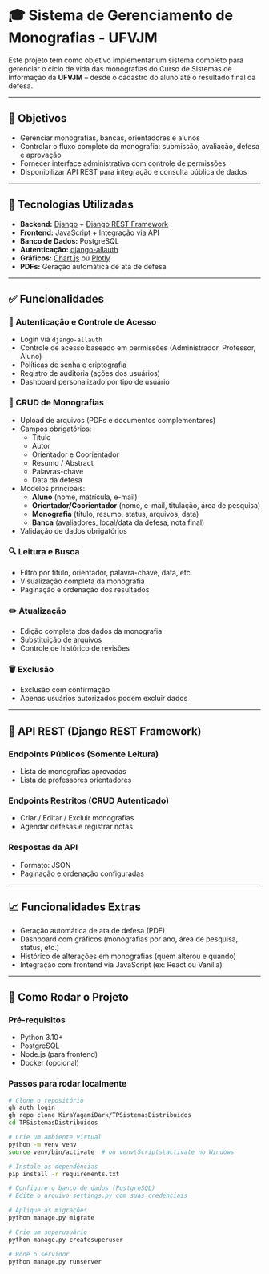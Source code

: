 # 🎓 Sistema de Gerenciamento de Monografias - UFVJM

Este projeto tem como objetivo implementar um sistema completo para gerenciar o ciclo de vida das monografias do Curso de Sistemas de Informação da **UFVJM** – desde o cadastro do aluno até o resultado final da defesa.

---

## 📌 Objetivos

- Gerenciar monografias, bancas, orientadores e alunos
- Controlar o fluxo completo da monografia: submissão, avaliação, defesa e aprovação
- Fornecer interface administrativa com controle de permissões
- Disponibilizar API REST para integração e consulta pública de dados

---

## 🧰 Tecnologias Utilizadas

- **Backend:** [Django](https://www.djangoproject.com/) + [Django REST Framework](https://www.django-rest-framework.org/)
- **Frontend:** JavaScript + Integração via API
- **Banco de Dados:** PostgreSQL
- **Autenticação:** [django-allauth](https://django-allauth.readthedocs.io/)
- **Gráficos:** [Chart.js](https://www.chartjs.org/) ou [Plotly](https://plotly.com/)
- **PDFs:** Geração automática de ata de defesa

---

## ✅ Funcionalidades

### 🔐 Autenticação e Controle de Acesso

- Login via `django-allauth`
- Controle de acesso baseado em permissões (Administrador, Professor, Aluno)
- Políticas de senha e criptografia
- Registro de auditoria (ações dos usuários)
- Dashboard personalizado por tipo de usuário

### 📝 CRUD de Monografias

- Upload de arquivos (PDFs e documentos complementares)
- Campos obrigatórios:
  - Título
  - Autor
  - Orientador e Coorientador
  - Resumo / Abstract
  - Palavras-chave
  - Data da defesa
- Modelos principais:
  - **Aluno** (nome, matrícula, e-mail)
  - **Orientador/Coorientador** (nome, e-mail, titulação, área de pesquisa)
  - **Monografia** (título, resumo, status, arquivos, data)
  - **Banca** (avaliadores, local/data da defesa, nota final)
- Validação de dados obrigatórios

### 🔍 Leitura e Busca

- Filtro por título, orientador, palavra-chave, data, etc.
- Visualização completa da monografia
- Paginação e ordenação dos resultados

### ✏️ Atualização

- Edição completa dos dados da monografia
- Substituição de arquivos
- Controle de histórico de revisões

### 🗑️ Exclusão

- Exclusão com confirmação
- Apenas usuários autorizados podem excluir dados

---

## 📡 API REST (Django REST Framework)

### Endpoints Públicos (Somente Leitura)

- Lista de monografias aprovadas
- Lista de professores orientadores

### Endpoints Restritos (CRUD Autenticado)

- Criar / Editar / Excluir monografias
- Agendar defesas e registrar notas

### Respostas da API

- Formato: JSON
- Paginação e ordenação configuradas

---

## 📈 Funcionalidades Extras

- Geração automática de ata de defesa (PDF)
- Dashboard com gráficos (monografias por ano, área de pesquisa, status, etc.)
- Histórico de alterações em monografias (quem alterou e quando)
- Integração com frontend via JavaScript (ex: React ou Vanilla)

---

## 🏁 Como Rodar o Projeto

### Pré-requisitos

- Python 3.10+
- PostgreSQL
- Node.js (para frontend)
- Docker (opcional)

### Passos para rodar localmente

```bash
# Clone o repositório
gh auth login
gh repo clone KiraYagamiDark/TPSistemasDistribuidos
cd TPSistemasDistribuidos

# Crie um ambiente virtual
python -m venv venv
source venv/bin/activate  # ou venv\Scripts\activate no Windows

# Instale as dependências
pip install -r requirements.txt

# Configure o banco de dados (PostgreSQL)
# Edite o arquivo settings.py com suas credenciais

# Aplique as migrações
python manage.py migrate

# Crie um superusuário
python manage.py createsuperuser

# Rode o servidor
python manage.py runserver
